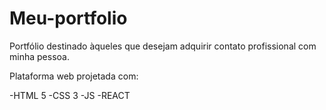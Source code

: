 # Meu-portfolio
Portfólio destinado àqueles que desejam adquirir contato profissional com minha pessoa.

Plataforma web projetada com:

-HTML 5
-CSS 3
-JS
-REACT
